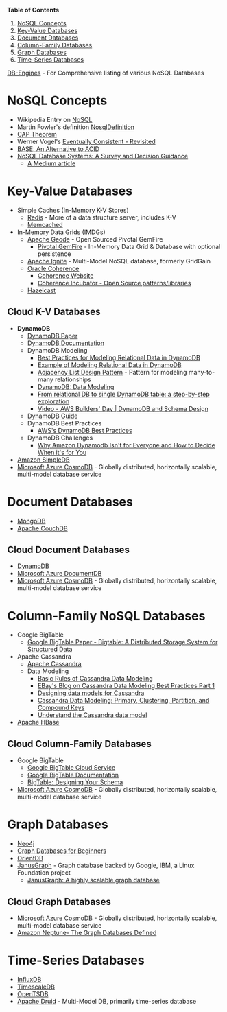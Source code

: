 **Table of Contents**
1. [NoSQL Concepts](https://github.com/sandwi/curated-lists/tree/master/distributed-systems/nosql#nosql-concepts)
1. [Key-Value Databases](https://github.com/sandwi/curated-lists/tree/master/distributed-systems/nosql#key-value-databases)
1. [Document Databases](https://github.com/sandwi/curated-lists/blob/master/distributed-systems/nosql/README.md#document-databases)
1. [Column-Family Databases](https://github.com/sandwi/curated-lists/blob/master/distributed-systems/nosql/README.md#column-family-nosql-databases)
1. [Graph Databases](https://github.com/sandwi/curated-lists/blob/master/distributed-systems/nosql/README.md#graph-databases)
1. [Time-Series Databases](https://github.com/sandwi/curated-lists/blob/master/distributed-systems/nosql/README.md#time-series-databases)  
   
[DB-Engines](https://db-engines.com/en/) - For Comprehensive listing of various NoSQL Databases

# NoSQL Concepts
* Wikipedia Entry on [NoSQL](https://en.wikipedia.org/wiki/NoSQL)
* Martin Fowler's definition [NosqlDefinition](https://martinfowler.com/bliki/NosqlDefinition.html)
* [CAP Theorem](https://github.com/sandwi/curated-lists/blob/master/distributed-systems/distributed-databases/README.md#cap-theorem)
* Werner Vogel's [Eventually Consistent - Revisited](https://www.allthingsdistributed.com/2008/12/eventually_consistent.html)
* [BASE: An Alternative to ACID](https://queue.acm.org/detail.cfm?id=1394128)
* [NoSQL Database Systems: A Survey and Decision Guidance](https://www.baqend.com/files/nosql-survey.pdf)
  * [A Medium article](https://medium.baqend.com/nosql-databases-a-survey-and-decision-guidance-ea7823a822d)

# Key-Value Databases
* Simple Caches (In-Memory K-V Stores)
  * [Redis](https://redis.io/) - More of a data structure server, includes K-V
  * [Memcached](http://www.memcached.org/)
* In-Memory Data Grids (IMDGs)
  * [Apache Geode](https://geode.apache.org/) - Open Sourced Pivotal GemFire
    * [Pivotal GemFire](https://pivotal.io/pivotal-gemfire) - In-Memory Data Grid & Database with optional persistence
  * [Apache Ignite](https://ignite.apache.org/) - Multi-Model NoSQL database, formerly GridGain
  * [Oracle Coherence](https://www.oracle.com/middleware/technologies/coherence.html)
    * [Cohorence Website](http://coherence.java.net/)
    * [Coherence Incubator - Open Source patterns/libraries](https://github.com/coherence-community/coherence-incubator)
  * [Hazelcast](https://hazelcast.com/)
  
## Cloud K-V Databases
* **DynamoDB**
  * [DynamoDB Paper](https://www.allthingsdistributed.com/files/amazon-dynamo-sosp2007.pdf)
  * [DynamoDB Documentation](https://docs.aws.amazon.com/dynamodb/index.html)
  * DynamoDB Modeling
    * [Best Practices for Modeling Relational Data in DynamoDB](https://docs.aws.amazon.com/amazondynamodb/latest/developerguide/bp-relational-modeling.html)
    * [Example of Modeling Relational Data in DynamoDB](https://docs.aws.amazon.com/amazondynamodb/latest/developerguide/bp-modeling-nosql-B.html)
    * [Adjacency List Design Pattern](https://docs.aws.amazon.com/amazondynamodb/latest/developerguide/bp-adjacency-graphs.html#bp-adjacency-lists) - Pattern for modeling many-to-many relationships
    * [DynamoDB: Data Modeling](https://medium.com/hotels-com-technology/dynamodb-data-modeling-c4b02729ac08)
    * [From relational DB to single DynamoDB table: a step-by-step exploration](https://www.trek10.com/blog/dynamodb-single-table-relational-modeling/)
    * [Video - AWS Builders' Day | DynamoDB and Schema Design](https://www.youtube.com/watch?v=ziqm6q-JsGQ)
  * [DynamoDB Guide](https://www.dynamodbguide.com/the-dynamo-paper/)
  * DynamoDB Best Practices
    * [AWS's DynamoDB Best Practices](https://docs.aws.amazon.com/amazondynamodb/latest/developerguide/best-practices.html)
  * DynamoDB Challenges
    * [Why Amazon Dynamodb Isn't for Everyone and How to Decide When it's for You](https://read.acloud.guru/why-amazon-dynamodb-isnt-for-everyone-and-how-to-decide-when-it-s-for-you-aefc52ea9476)
* [Amazon SimpleDB](https://aws.amazon.com/simpledb/)
* [Microsoft Azure CosmoDB](https://azure.microsoft.com/en-us/services/cosmos-db/) - Globally distributed, horizontally scalable, multi-model database service

# Document Databases
* [MongoDB](https://www.mongodb.com/)
* [Apache CouchDB](http://couchdb.apache.org/)

## Cloud Document Databases
* [DynamoDB](https://docs.aws.amazon.com/dynamodb/index.html)
* [Microsoft Azure DocumentDB](https://azure.microsoft.com/en-us/resources/videos/introduction-to-azure-documentdb/)
* [Microsoft Azure CosmoDB](https://azure.microsoft.com/en-us/services/cosmos-db/) - Globally distributed, horizontally scalable, multi-model database service

# Column-Family NoSQL Databases
* Google BigTable
  * [Google BigTable Paper - Bigtable: A Distributed Storage System for Structured Data](https://research.google.com/archive/bigtable-osdi06.pdf)
* Apache Cassandra
  * [Apache Cassandra](http://cassandra.apache.org/)
  * Data Modeling
    * [Basic Rules of Cassandra Data Modeling](https://www.datastax.com/dev/blog/basic-rules-of-cassandra-data-modeling)
    * [EBay's Blog on Cassandra Data Modeling Best Practices Part 1](https://www.ebayinc.com/stories/blogs/tech/cassandra-data-modeling-best-practices-part-1/)
    * [Designing data models for Cassandra](https://www.oreilly.com/ideas/cassandra-data-modeling)
    * [Cassandra Data Modeling: Primary, Clustering, Partition, and Compound Keys](https://dzone.com/articles/cassandra-data-modeling-primary-clustering-partiti)
    * [Understand the Cassandra data model](https://pandaforme.gitbooks.io/introduction-to-cassandra/content/understand_the_cassandra_data_model.html)
* [Apache HBase](http://hbase.apache.org/)

## Cloud Column-Family Databases
* Google BigTable
  * [Google BigTable Cloud Service](https://cloud.google.com/bigtable/)
  * [Google BigTable Documentation](https://cloud.google.com/bigtable/docs/overview)
  * [BigTable: Designing Your Schema](https://cloud.google.com/bigtable/docs/schema-design)
* [Microsoft Azure CosmoDB](https://azure.microsoft.com/en-us/services/cosmos-db/) - Globally distributed, horizontally scalable, multi-model database service

# Graph Databases
* [Neo4j](https://neo4j.com/)
* [Graph Databases for Beginners](https://neo4j.com/blog/why-graph-databases-are-the-future/)
* [OrientDB](https://orientdb.com/graph-database/)
* [JanusGraph](https://janusgraph.org/) - Graph database backed by Google, IBM, a Linux Foundation project
  * [JanusGraph: A highly scalable graph database](https://opensource.google.com/projects/janusgraph)

## Cloud Graph Databases
* [Microsoft Azure CosmoDB](https://azure.microsoft.com/en-us/services/cosmos-db/) - Globally distributed, horizontally scalable, multi-model database service
* [Amazon Neptune- The Graph Databases Defined](https://aws.amazon.com/nosql/graph/)

# Time-Series Databases
* [InfluxDB](https://www.influxdata.com/products/influxdb-overview/)
* [TimescaleDB](www.timescale.com)
* [OpenTSDB](http://opentsdb.net/)
* [Apache Druid](https://druid.apache.org/) - Multi-Model DB, primarily time-series database



